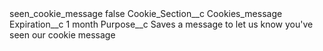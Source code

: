 <?xml version="1.0" encoding="UTF-8"?>
<CustomMetadata xmlns="http://soap.sforce.com/2006/04/metadata" xmlns:xsi="http://www.w3.org/2001/XMLSchema-instance" xmlns:xsd="http://www.w3.org/2001/XMLSchema">
    <label>seen_cookie_message</label>
    <protected>false</protected>
    <values>
        <field>Cookie_Section__c</field>
        <value xsi:type="xsd:string">Cookies_message</value>
    </values>
    <values>
        <field>Expiration__c</field>
        <value xsi:type="xsd:string">1 month</value>
    </values>
    <values>
        <field>Purpose__c</field>
        <value xsi:type="xsd:string">Saves a message to let us know you&apos;ve seen our cookie message</value>
    </values>
</CustomMetadata>
